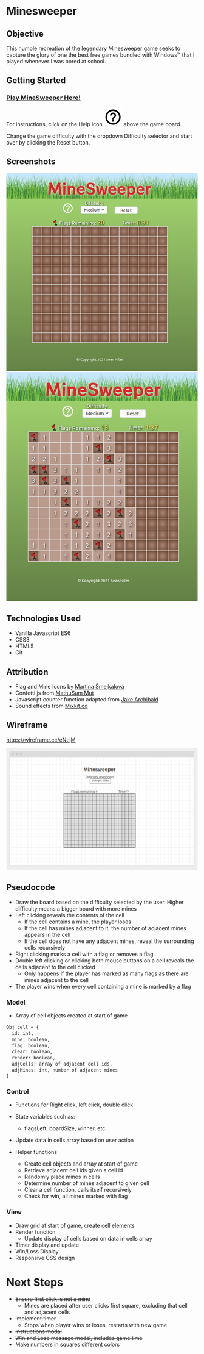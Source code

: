 # Minesweeper

## Objective
This humble recreation of the legendary Minesweeper game seeks to capture the glory of one the best free games bundled with Windows™ that I played whenever I was bored at school.

## Getting Started

### [Play MineSweeper Here!](https://snyles-minesweeper.surge.sh/)

For instructions, click on the Help icon ![Help Icon](https://github.com/snyles/project-minesweeper/raw/main/img/help_black.png) above the game board.

Change the game difficulty with the dropdown Difficulty selector and start over by clicking the Reset button.

## Screenshots

![Screenshot 1](https://raw.githubusercontent.com/snyles/project-minesweeper/main/img/screenshots/MS-Screenshot1.png)
![Screenshot 2](https://raw.githubusercontent.com/snyles/project-minesweeper/main/img/screenshots/MS-Screenshot2.png)


## Technologies Used

* Vanilla Javascript ES6
* CSS3
* HTML5
* Git
  
  
## Attribution

* Flag and Mine Icons by [Martina Šmejkalová](http://www.sireasgallery.com/iconset/minesweeper/)
* Confetti.js from [MathuSum Mut](https://github.com/mathusummut/confetti.js/)
* Javascript counter function  adapted from [Jake Archibald](https://gist.github.com/jakearchibald/cb03f15670817001b1157e62a076fe95)
* Sound effects from [Mixkit.co](https://mixkit.co/)

## Wireframe

https://wireframe.cc/eNtijM

![Minesweeper Wireframe](https://raw.githubusercontent.com/snyles/project-minesweeper/main/img/screenshots/minesweep-wire.png)


## Pseudocode

* Draw the board based on the difficulty selected by the user. Higher difficulty means a bigger board with more mines
* Left clicking reveals the contents of the cell
  * If the cell contains a mine, the player loses
  * If the cell has mines adjacent to it, the number of adjacent mines appears in the cell
  * If the cell does not have any adjacent mines, reveal the surrounding cells recursively
* Right clicking marks a cell with a flag or removes a flag
* Double left clicking or clicking both mouse buttons on a cell reveals the cells adjacent to the cell clicked
  * Only happens if the player has marked as many flags as there are mines adjacent to the cell
* The player wins when every cell containing a mine is marked by a flag

### Model

* Array of cell objects created at start of game
```
Obj cell = {
  id: int,
  mine: boolean,
  flag: boolean,
  clear: boolean,
  render: boolean,
  adjCells: array of adjacent cell ids,
  adjMines: int, number of adjacent mines
}
```

### Control

* Functions for Right click, left click, double click
* State variables such as:
  * flagsLeft, boardSize, winner, etc.
* Update data in cells array based on user action

* Helper functions
  * Create cell objects and array at start of game
  * Retrieve adjacent cell ids given a cell id
  * Randomly place mines in cells
  * Determine number of mines adjacent to given cell
  * Clear a cell function, calls itself recursively
  * Check for win, all mines marked with flag


### View

* Draw grid at start of game, create cell elements
* Render function
  * Update display of cells based on data in cells array
* Timer display and update
* Win/Loss Display
* Responsive CSS design

# Next Steps

* ~~Ensure first click is not a mine~~
  * Mines are placed after user clicks first square, excluding that cell and adjacent cells
* ~~Implement timer~~
  * Stops when player wins or loses, restarts with new game
* ~~Instructions modal~~
* ~~Win and Lose message modal, includes game time~~
* Make numbers in squares different colors
